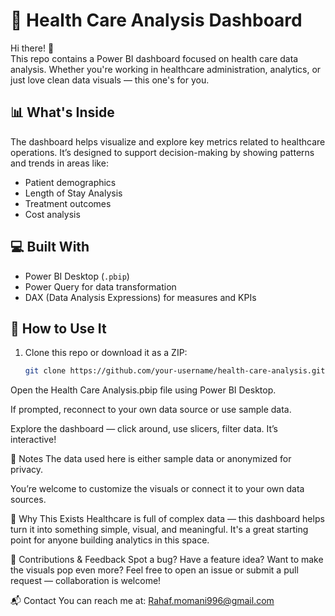 # 🏥 Health Care Analysis Dashboard

Hi there! 👋  
This repo contains a Power BI dashboard focused on health care data analysis. Whether you're working in healthcare administration, analytics, or just love clean data visuals — this one's for you.

## 📊 What's Inside

The dashboard helps visualize and explore key metrics related to healthcare operations. It’s designed to support decision-making by showing patterns and trends in areas like:

- Patient demographics
- Length of Stay Analysis
- Treatment outcomes
- Cost analysis

## 💻 Built With

- Power BI Desktop (`.pbip`)
- Power Query for data transformation
- DAX (Data Analysis Expressions) for measures and KPIs

## 🧰 How to Use It

1. Clone this repo or download it as a ZIP:
   ```bash
   git clone https://github.com/your-username/health-care-analysis.git
Open the Health Care Analysis.pbip file using Power BI Desktop.

If prompted, reconnect to your own data source or use sample data.

Explore the dashboard — click around, use slicers, filter data. It’s interactive!

📌 Notes
The data used here is either sample data or anonymized for privacy.

You’re welcome to customize the visuals or connect it to your own data sources.

🚀 Why This Exists
Healthcare is full of complex data — this dashboard helps turn it into something simple, visual, and meaningful. It's a great starting point for anyone building analytics in this space.

🙌 Contributions & Feedback
Spot a bug? Have a feature idea? Want to make the visuals pop even more?
Feel free to open an issue or submit a pull request — collaboration is welcome!

📬 Contact
You can reach me at: Rahaf.momani996@gmail.com

